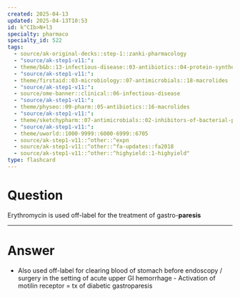 ```yaml
---
created: 2025-04-13
updated: 2025-04-13T10:53
id: k^CIb>N+l3
specialty: pharmaco
specialty_id: 522
tags:
  - source/ak-original-decks::step-1::zanki-pharmacology
  - "source/ak-step1-v11:": 
  - theme/b&b::13-infectious-disease::03-antibiotics::04-protein-synthesis-inhibitors
  - "source/ak-step1-v11:": 
  - theme/firstaid::03-microbiology::07-antimicrobials::18-macrolides
  - "source/ak-step1-v11:": 
  - source/ome-banner::clinical::06-infectious-disease
  - "source/ak-step1-v11:": 
  - theme/physeo::09-pharm::05-antibiotics::16-macrolides
  - "source/ak-step1-v11:": 
  - theme/sketchypharm::07-antimicrobials::02-inhibitors-of-bacterial-protein-synthesis::03-macrolides::zanki-extra
  - "source/ak-step1-v11:": 
  - theme/uworld::1000-9999::6000-6999::6705
  - source/ak-step1-v11::^other::^expn
  - source/ak-step1-v11::^other::^fa-updates::fa2018
  - source/ak-step1-v11::^other::^highyield::1-highyield"
type: flashcard
---
```


# Question
Erythromycin is used off-label for the treatment of gastro-**paresis**

---

# Answer
- Also used off-label for clearing blood of stomach before endoscopy / surgery in the setting of acute upper GI hemorrhage  - Activation of motilin receptor = tx of diabetic gastroparesis